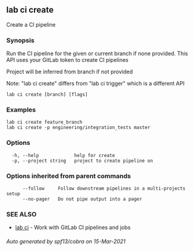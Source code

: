 ## lab ci create

Create a CI pipeline

### Synopsis

Run the CI pipeline for the given or current branch if none provided. This API uses your GitLab token to create CI pipelines

Project will be inferred from branch if not provided

Note: "lab ci create" differs from "lab ci trigger" which is a different API

```
lab ci create [branch] [flags]
```

### Examples

```
lab ci create feature_branch
lab ci create -p engineering/integration_tests master
```

### Options

```
  -h, --help             help for create
  -p, --project string   project to create pipeline on
```

### Options inherited from parent commands

```
      --follow     Follow downstream pipelines in a multi-projects setup
      --no-pager   Do not pipe output into a pager
```

### SEE ALSO

* [lab ci](lab_ci.md)	 - Work with GitLab CI pipelines and jobs

###### Auto generated by spf13/cobra on 15-Mar-2021
